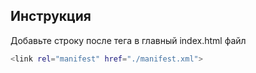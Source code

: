 ## Инструкция
Добавьте строку после тега <title></title> в главный index.html файл
```sh
<link rel="manifest" href="./manifest.xml">
```